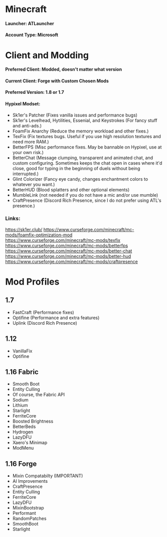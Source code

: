 # Minecraft
#### Launcher: ATLauncher
#### Account Type: Microsoft


# Client and Modding
#### Preferred Client: Modded, doesn't matter what version
#### Current Client: Forge with Custom Chosen Mods
#### Preferred Version: 1.8 or 1.7
#### Hypixel Modset:
- Sk1er's Patcher (Fixes vanilla issues and performance bugs)
- Sk1er's Levelhead, Hytilities, Essenial, and Keystrokes (For fancy stuff and anti-ads.)
- FoamFix Anarchy (Reduce the memory workload and other fixes.)
- TexFix (Fix textures bugs. Useful if you use high resolution textures and need more RAM.)
- BetterFPS (Misc performance fixes. May be bannable on Hypixel, use at your own risk.)
- BetterChat (Message clumping, transparent and animated chat, and custom configuring. Sometimes keeps the chat open in cases where it'd close, good for typing in the beginning of duels without being interrupted.)
- Glint Colorizer (Fancy eye candy, changes enchantment colors to whatever you want.)
- BetterHUD (Blood splatters and other optional elements)
- MumbleLink (not needed if you do not have a mic and/or use mumble)
- CraftPresence (Discord Rich Presence, since I do not prefer using ATL's presence.)

### Links:
https://sk1er.club/
https://www.curseforge.com/minecraft/mc-mods/foamfix-optimization-mod
https://www.curseforge.com/minecraft/mc-mods/texfix
https://www.curseforge.com/minecraft/mc-mods/betterfps
https://www.curseforge.com/minecraft/mc-mods/better-chat
https://www.curseforge.com/minecraft/mc-mods/better-hud
https://www.curseforge.com/minecraft/mc-mods/craftpresence


# Mod Profiles
## 1.7
- FastCraft (Performance fixes)
- Optifine (Performance and extra features)
- Uplink (Discord Rich Presence)

## 1.12
- VanillaFix
- Optifine


## 1.16 Fabric
- Smooth Boot
- Entity Culling
- Of course, the Fabric API
- Sodium
- Lithium
- Starlight
- FerriteCore
- Boosted Brightness
- BetterBeds
- Hydrogen
- LazyDFU
- Xaero's Minimap
- ModMenu

## 1.16 Forge
- Mixin Compatabilty (IMPORTANT)
- AI Improvements
- CraftPresence
- Entity Culling
- FerriteCore
- LazyDFU
- MixinBootstrap
- Performant
- RandomPatches
- SmoothBoot
- Starlight
